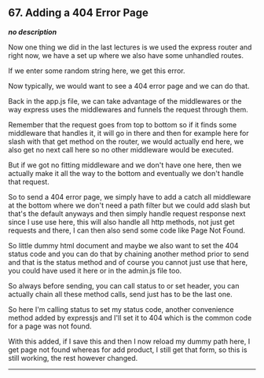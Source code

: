 ## 67. Adding a 404 Error Page

<strong><em>no description</em></strong>

Now one thing we did in the last lectures is we used the express router and
right now, we have a set up where we also have some unhandled routes. 

If we enter some random string here, we get this error. 

Now typically, we would want to see a 404 error page and we can do that. 

Back in the app.js file, we can take advantage of the middlewares or the way
express uses the middlewares and funnels the request through them. 

Remember that the request goes from top to bottom so if it finds some middleware
that handles it, it will go in there and then for example here for slash with
that get method on the router, we would actually end here, we also get no next
call here so no other middleware would be executed. 

But if we got no fitting middleware and we don't have one here, then we actually
make it all the way to the bottom and eventually we don't handle that request. 

So to send a 404 error page, we simply have to add a catch all middleware at the
bottom where we don't need a path filter but we could add slash but that's the
default anyways  and then simply handle request response next since I use use
here, this will also handle all http methods, not just get requests and there, I
can then also send some code like Page Not Found. 

So little dummy html document and maybe we also want to set the 404 status code
and you can do that by chaining another method prior to send and that is the
status method and of course you cannot just use that here, you could have used
it here or in the admin.js file too. 

So always before sending, you can call status to or set header, you can actually
chain all these method calls, send just has to be the last one. 

So here I'm calling status to set my status code, another convenience method
added by expressjs and I'll set it to 404 which is the common code for a page
was not found. 

With this added, if I save this and then I now reload my dummy path here, I get
page not found whereas for add product, I still get that form, so this is still
working, the rest however changed. 

---